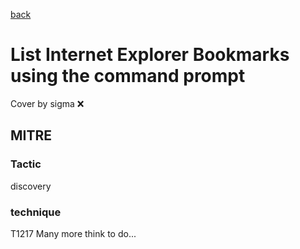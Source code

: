 [back](../index.md)
# List Internet Explorer Bookmarks using the command prompt
Cover by sigma :x: 
## MITRE
### Tactic
discovery
### technique
T1217
Many more think to do...